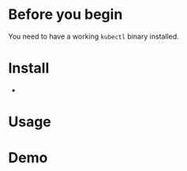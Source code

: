 # Before you begin
You need to have a working ```kubectl``` binary installed.

# Install
- 

# Usage

# Demo
